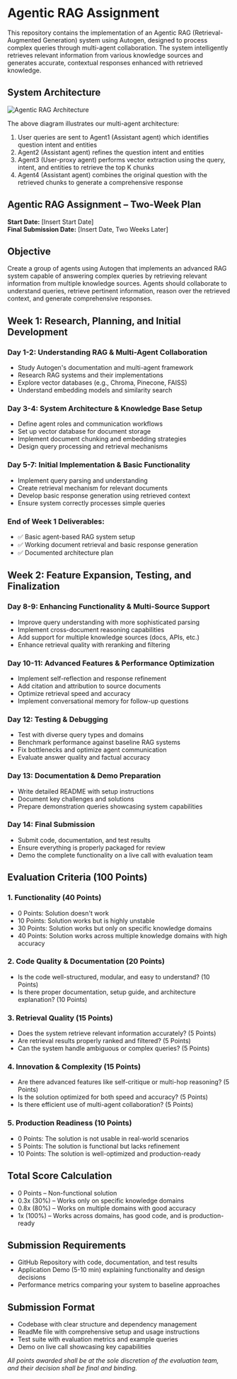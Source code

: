 # Agentic RAG Assignment

This repository contains the implementation of an Agentic RAG (Retrieval-Augmented Generation) system using Autogen, designed to process complex queries through multi-agent collaboration. The system intelligently retrieves relevant information from various knowledge sources and generates accurate, contextual responses enhanced with retrieved knowledge.

## System Architecture
![Agentic RAG Architecture]([https://i.imgur.com/placeholder.png](https://github.com/codeloki15/Agentic_RAG/blob/main/agentic_rag.png))

The above diagram illustrates our multi-agent architecture:
1. User queries are sent to Agent1 (Assistant agent) which identifies question intent and entities
2. Agent2 (Assistant agent) refines the question intent and entities
3. Agent3 (User-proxy agent) performs vector extraction using the query, intent, and entities to retrieve the top K chunks
4. Agent4 (Assistant agent) combines the original question with the retrieved chunks to generate a comprehensive response

## Agentic RAG Assignment – Two-Week Plan

**Start Date:** [Insert Start Date]  
**Final Submission Date:** [Insert Date, Two Weeks Later]

## Objective

Create a group of agents using Autogen that implements an advanced RAG system capable of answering complex queries by retrieving relevant information from multiple knowledge sources. Agents should collaborate to understand queries, retrieve pertinent information, reason over the retrieved context, and generate comprehensive responses.

## Week 1: Research, Planning, and Initial Development

### Day 1-2: Understanding RAG & Multi-Agent Collaboration
- Study Autogen's documentation and multi-agent framework
- Research RAG systems and their implementations
- Explore vector databases (e.g., Chroma, Pinecone, FAISS)
- Understand embedding models and similarity search

### Day 3-4: System Architecture & Knowledge Base Setup
- Define agent roles and communication workflows
- Set up vector database for document storage
- Implement document chunking and embedding strategies
- Design query processing and retrieval mechanisms

### Day 5-7: Initial Implementation & Basic Functionality
- Implement query parsing and understanding
- Create retrieval mechanism for relevant documents
- Develop basic response generation using retrieved context
- Ensure system correctly processes simple queries

### End of Week 1 Deliverables:
- ✅ Basic agent-based RAG system setup
- ✅ Working document retrieval and basic response generation
- ✅ Documented architecture plan

## Week 2: Feature Expansion, Testing, and Finalization

### Day 8-9: Enhancing Functionality & Multi-Source Support
- Improve query understanding with more sophisticated parsing
- Implement cross-document reasoning capabilities
- Add support for multiple knowledge sources (docs, APIs, etc.)
- Enhance retrieval quality with reranking and filtering

### Day 10-11: Advanced Features & Performance Optimization
- Implement self-reflection and response refinement
- Add citation and attribution to source documents
- Optimize retrieval speed and accuracy
- Implement conversational memory for follow-up questions

### Day 12: Testing & Debugging
- Test with diverse query types and domains
- Benchmark performance against baseline RAG systems
- Fix bottlenecks and optimize agent communication
- Evaluate answer quality and factual accuracy

### Day 13: Documentation & Demo Preparation
- Write detailed README with setup instructions
- Document key challenges and solutions
- Prepare demonstration queries showcasing system capabilities

### Day 14: Final Submission
- Submit code, documentation, and test results
- Ensure everything is properly packaged for review
- Demo the complete functionality on a live call with evaluation team

## Evaluation Criteria (100 Points)

### 1. Functionality (40 Points)
- 0 Points: Solution doesn't work
- 10 Points: Solution works but is highly unstable
- 30 Points: Solution works but only on specific knowledge domains
- 40 Points: Solution works across multiple knowledge domains with high accuracy

### 2. Code Quality & Documentation (20 Points)
- Is the code well-structured, modular, and easy to understand? (10 Points)
- Is there proper documentation, setup guide, and architecture explanation? (10 Points)

### 3. Retrieval Quality (15 Points)
- Does the system retrieve relevant information accurately? (5 Points)
- Are retrieval results properly ranked and filtered? (5 Points)
- Can the system handle ambiguous or complex queries? (5 Points)

### 4. Innovation & Complexity (15 Points)
- Are there advanced features like self-critique or multi-hop reasoning? (5 Points)
- Is the solution optimized for both speed and accuracy? (5 Points)
- Is there efficient use of multi-agent collaboration? (5 Points)

### 5. Production Readiness (10 Points)
- 0 Points: The solution is not usable in real-world scenarios
- 5 Points: The solution is functional but lacks refinement
- 10 Points: The solution is well-optimized and production-ready

## Total Score Calculation
- 0 Points – Non-functional solution
- 0.3x (30%) – Works only on specific knowledge domains
- 0.8x (80%) – Works on multiple domains with good accuracy
- 1x (100%) – Works across domains, has good code, and is production-ready

## Submission Requirements
- GitHub Repository with code, documentation, and test results
- Application Demo (5-10 min) explaining functionality and design decisions
- Performance metrics comparing your system to baseline approaches

## Submission Format
- Codebase with clear structure and dependency management
- ReadMe file with comprehensive setup and usage instructions
- Test suite with evaluation metrics and example queries
- Demo on live call showcasing key capabilities

*All points awarded shall be at the sole discretion of the evaluation team, and their decision shall be final and binding.*
